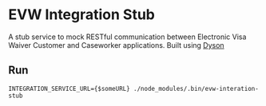 # EVW Integration Stub

A stub service to mock RESTful communication between Electronic Visa Waiver Customer and Caseworker applications. Built using [Dyson](https://www.npmjs.com/package/dyson)

## Run

```
INTEGRATION_SERVICE_URL={$someURL} ./node_modules/.bin/evw-interation-stub
```